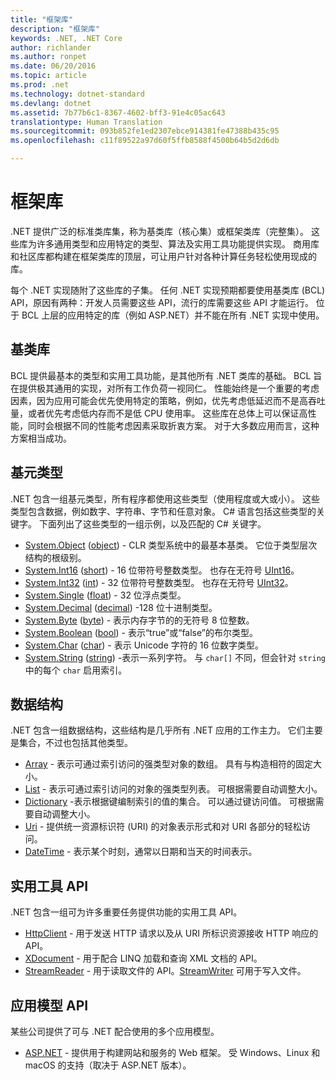 ```yaml
---
title: "框架库"
description: "框架库"
keywords: .NET, .NET Core
author: richlander
ms.author: ronpet
ms.date: 06/20/2016
ms.topic: article
ms.prod: .net
ms.technology: dotnet-standard
ms.devlang: dotnet
ms.assetid: 7b77b6c1-8367-4602-bff3-91e4c05ac643
translationtype: Human Translation
ms.sourcegitcommit: 093b852fe1ed2307ebce914381fe47388b435c95
ms.openlocfilehash: c11f89522a97d60f5ffb8588f4500b64b5d2d6db

---
```


# <a name="framework-libraries"></a>框架库

.NET 提供广泛的标准类库集，称为基类库（核心集）或框架类库（完整集）。 这些库为许多通用类型和应用特定的类型、算法及实用工具功能提供实现。 商用库和社区库都构建在框架类库的顶层，可让用户针对各种计算任务轻松使用现成的库。

每个 .NET 实现随附了这些库的子集。 任何 .NET 实现预期都要使用基类库 (BCL) API，原因有两种：开发人员需要这些 API，流行的库需要这些 API 才能运行。 位于 BCL 上层的应用特定的库（例如 ASP.NET）并不能在所有 .NET 实现中使用。

## <a name="base-class-libraries"></a>基类库

BCL 提供最基本的类型和实用工具功能，是其他所有 .NET 类库的基础。 BCL 旨在提供极其通用的实现，对所有工作负荷一视同仁。 性能始终是一个重要的考虑因素，因为应用可能会优先使用特定的策略，例如，优先考虑低延迟而不是高吞吐量，或者优先考虑低内存而不是低 CPU 使用率。 这些库在总体上可以保证高性能，同时会根据不同的性能考虑因素采取折衷方案。 对于大多数应用而言，这种方案相当成功。

## <a name="primitive-types"></a>基元类型

.NET 包含一组基元类型，所有程序都使用这些类型（使用程度或大或小）。 这些类型包含数据，例如数字、字符串、字节和任意对象。 C# 语言包括这些类型的关键字。 下面列出了这些类型的一组示例，以及匹配的 C# 关键字。

*   [System.Object](https://msdn.microsoft.com/library/system.object.aspx) ([object](https://msdn.microsoft.com/library/9kkx3h3c.aspx)) - CLR 类型系统中的最基本基类。 它位于类型层次结构的根级别。
*   [System.Int16](https://msdn.microsoft.com/library/system.int16.aspx) ([short](https://msdn.microsoft.com/library/ybs77ex4.aspx)) - 16 位带符号整数类型。 也存在无符号 [UInt16](https://msdn.microsoft.com/library/system.uint16.aspx)。
*   [System.Int32](https://msdn.microsoft.com/library/system.int32.aspx) ([int](https://msdn.microsoft.com/library/5kzh1b5w.aspx)) - 32 位带符号整数类型。 也存在无符号 [UInt32](https://msdn.microsoft.com/library/x0sksh43.aspx)。
*   [System.Single](https://msdn.microsoft.com/library/system.single.aspx) ([float](https://msdn.microsoft.com/library/b1e65aza.aspx)) - 32 位浮点类型。
*   [System.Decimal](https://msdn.microsoft.com/library/system.decimal.aspx) ([decimal](https://msdn.microsoft.com/library/364x0z75.aspx)) -128 位十进制类型。
*   [System.Byte](https://msdn.microsoft.com/library/system.byte.aspx) ([byte](https://msdn.microsoft.com/library/5bdb6693.aspx)) - 表示内存字节的的无符号 8 位整数。
*   [System.Boolean](https://msdn.microsoft.com/library/system.boolean.aspx) ([bool](https://msdn.microsoft.com/library/c8f5xwh7.aspx)) - 表示“true”或“false”的布尔类型。
*   [System.Char](https://msdn.microsoft.com/library/system.char.aspx) ([char](https://msdn.microsoft.com/library/x9h8tsay.aspx)) - 表示 Unicode 字符的 16 位数字类型。
*   [System.String](https://msdn.microsoft.com/library/system.string.aspx) ([string](https://msdn.microsoft.com/library/362314fe.aspx)) -表示一系列字符。 与 `char[]` 不同，但会针对 `string` 中的每个 `char` 启用索引。

## <a name="data-structures"></a>数据结构

.NET 包含一组数据结构，这些结构是几乎所有 .NET 应用的工作主力。 它们主要是集合，不过也包括其他类型。

*   [Array](https://msdn.microsoft.com/library/system.array.aspx) - 表示可通过索引访问的强类型对象的数组。 具有与构造相符的固定大小。
*   [List](https://msdn.microsoft.com/library/6sh2ey19.aspx) - 表示可通过索引访问的对象的强类型列表。 可根据需要自动调整大小。
*   [Dictionary](https://msdn.microsoft.com/library/xfhwa508.aspx) -表示根据键编制索引的值的集合。 可以通过键访问值。 可根据需要自动调整大小。
*   [Uri](https://msdn.microsoft.com/library/system.uri.aspx) - 提供统一资源标识符 (URI) 的对象表示形式和对 URI 各部分的轻松访问。
*   [DateTime](https://msdn.microsoft.com/library/system.datetime.aspx) - 表示某个时刻，通常以日期和当天的时间表示。

## <a name="utility-apis"></a>实用工具 API

.NET 包含一组可为许多重要任务提供功能的实用工具 API。

*   [HttpClient](https://msdn.microsoft.com/library/system.net.http.httpclient.aspx) - 用于发送 HTTP 请求以及从 URI 所标识资源接收 HTTP 响应的 API。
*   [XDocument](https://msdn.microsoft.com/library/system.xml.linq.xdocument.aspx) - 用于配合 LINQ 加载和查询 XML 文档的 API。
*   [StreamReader](https://msdn.microsoft.com/library/system.io.streamreader.aspx) - 用于读取文件的 API。[StreamWriter](https://msdn.microsoft.com/library/system.io.stringwriter.aspx) 可用于写入文件。

## <a name="app-model-apis"></a>应用模型 API

某些公司提供了可与 .NET 配合使用的多个应用模型。

*   [ASP.NET](http://asp.net) - 提供用于构建网站和服务的 Web 框架。 受 Windows、Linux 和 macOS 的支持（取决于 ASP.NET 版本）。



<!--HONumber=Nov16_HO3-->


